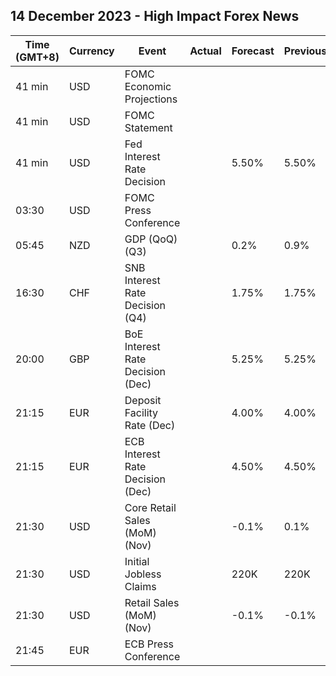 ## 14 December 2023 - High Impact Forex News

| Time (GMT+8) | Currency | Event | Actual | Forecast | Previous |
|------|----------|-------|--------|----------|----------|
| 41 min | USD | FOMC Economic Projections |  |  |  |
| 41 min | USD | FOMC Statement |  |  |  |
| 41 min | USD | Fed Interest Rate Decision |  | 5.50% | 5.50% |
| 03:30 | USD | FOMC Press Conference |  |  |  |
| 05:45 | NZD | GDP (QoQ) (Q3) |  | 0.2% | 0.9% |
| 16:30 | CHF | SNB Interest Rate Decision (Q4) |  | 1.75% | 1.75% |
| 20:00 | GBP | BoE Interest Rate Decision (Dec) |  | 5.25% | 5.25% |
| 21:15 | EUR | Deposit Facility Rate (Dec) |  | 4.00% | 4.00% |
| 21:15 | EUR | ECB Interest Rate Decision (Dec) |  | 4.50% | 4.50% |
| 21:30 | USD | Core Retail Sales (MoM) (Nov) |  | -0.1% | 0.1% |
| 21:30 | USD | Initial Jobless Claims |  | 220K | 220K |
| 21:30 | USD | Retail Sales (MoM) (Nov) |  | -0.1% | -0.1% |
| 21:45 | EUR | ECB Press Conference |  |  |  |
